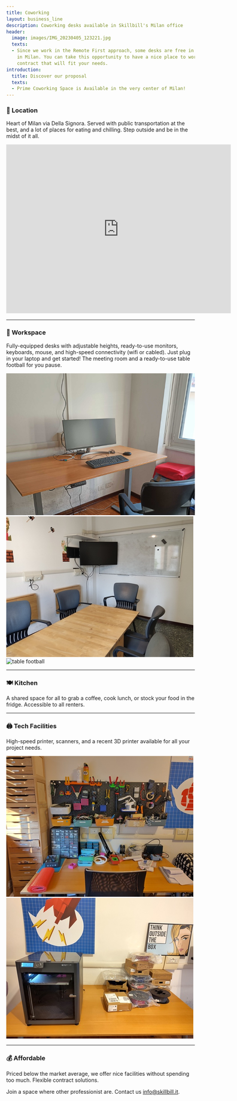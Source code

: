 ```yaml
---
title: Coworking
layout: business_line
description: Coworking desks available in Skillbill's Milan office
header:
  image: images/IMG_20230405_123221.jpg
  texts:
  - Since we work in the Remote First approach, some desks are free in our office
    in Milan. You can take this opportunity to have a nice place to work with a flexible
    contract that will fit your needs.
introduction:
  title: Discover our proposal
  texts:
  - Prime Coworking Space is Available in the very center of Milan!
---
```


### 📍 Location

Heart of Milan via Della Signora. Served with public transportation at the best, and a lot of places for eating and chilling. Step outside and be in the midst of it all.

<iframe src="https://www.google.com/maps/embed?pb=!1m18!1m12!1m3!1d2798.40620928065!2d9.19413411225246!3d45.46162053348972!2m3!1f0!2f0!3f0!3m2!1i1024!2i768!4f13.1!3m3!1m2!1s0x4786c6a67aad1eaf%3A0xc3cf025dd6f96195!2sVia%20della%20Signora%2C%206%2C%2020122%20Milano%20MI!5e0!3m2!1sit!2sit!4v1696334875264!5m2!1sit!2sit" width="600" height="450" style="border:0;" allowfullscreen="" loading="lazy" referrerpolicy="no-referrer-when-downgrade"></iframe>

---

### 💼 Workspace

Fully-equipped desks with adjustable heights, ready-to-use monitors, keyboards, mouse, and high-speed connectivity (wifi or cabled). Just plug in your laptop and get started!
The meeting room and a ready-to-use table football for you pause.

<div class="vertical-gallery">
  <img src="images/COWORKING_01.png" alt="desk" />
  <img src="images/IMG_20230405_140923.jpg" alt="meeting room" />
  <img src="images/IMG_20230405_140248.jpg" alt="table football" />
</div>

---

### 🍽️ Kitchen

A shared space for all to grab a coffee, cook lunch, or stock your food in the fridge. Accessible to all renters.

---

### 🖨️ Tech Facilities

High-speed printer, scanners, and a recent 3D printer available for all your project needs.

<div class="vertical-gallery">
  <img src="images/IMG_20250129_163313.jpg" alt="3d print" />
  <img src="images/IMG_20250129_163337.jpg" alt="lab" />
</div>

---

### 💰 Affordable

Priced below the market average, we offer nice facilities without spending too much. Flexible contract solutions.

Join a space where other professionist are. Contact us [info@skillbill.it](mailto:info@skillbill.it).
